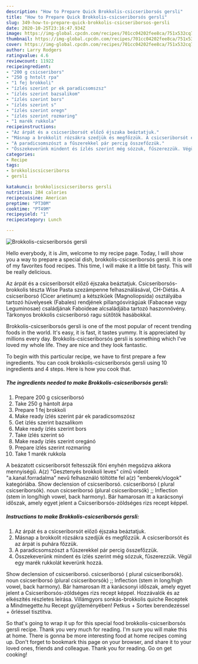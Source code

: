 ```yaml
---
description: "How to Prepare Quick Brokkolis-csicseriborsós gersli"
title: "How to Prepare Quick Brokkolis-csicseriborsós gersli"
slug: 349-how-to-prepare-quick-brokkolis-csicseriborsos-gersli
date: 2020-10-25T23:16:47.934Z
image: https://img-global.cpcdn.com/recipes/701cc04202fee8ca/751x532cq70/brokkolis-csicseriborsos-gersli-recept-foto.jpg
thumbnail: https://img-global.cpcdn.com/recipes/701cc04202fee8ca/751x532cq70/brokkolis-csicseriborsos-gersli-recept-foto.jpg
cover: https://img-global.cpcdn.com/recipes/701cc04202fee8ca/751x532cq70/brokkolis-csicseriborsos-gersli-recept-foto.jpg
author: Larry Rodgers
ratingvalue: 4.6
reviewcount: 11922
recipeingredient:
- "200 g csicseribors"
- "250 g hntolt rpa"
- "1 fej brokkoli"
- "ízlés szerint pr ek paradicsomszsz"
- "ízlés szerint bazsalikom"
- "ízlés szerint bors"
- "ízlés szerint s"
- "ízlés szerint oregn"
- "ízlés szerint rozmaring"
- "1 marék rukkola"
recipeinstructions:
- "Az árpát és a csicseriborsót előző éjszaka beáztatjuk."
- "Másnap a brokkolit rózsákra szedjük és megfőzzük. A csicseriborsót és az árpát is puhára főzzük."
- "A paradicsomszószt a fűszerekkel pár percig összefőzzük."
- "Összekeverünk mindent és ízlés szerint még sózzuk, fűszerezzük. Végül egy marék rukkolát keverünk hozzá."
categories:
- Recipe
tags:
- brokkoliscsicseriborss
- gersli

katakunci: brokkoliscsicseriborss gersli 
nutrition: 284 calories
recipecuisine: American
preptime: "PT30M"
cooktime: "PT49M"
recipeyield: "1"
recipecategory: Lunch

---
```



![Brokkolis-csicseriborsós gersli](https://img-global.cpcdn.com/recipes/701cc04202fee8ca/751x532cq70/brokkolis-csicseriborsos-gersli-recept-foto.jpg)

Hello everybody, it is Jim, welcome to my recipe page. Today, I will show you a way to prepare a special dish, brokkolis-csicseriborsós gersli. It is one of my favorites food recipes. This time, I will make it a little bit tasty. This will be really delicious.

Az árpát és a csicseriborsót előző éjszaka beáztatjuk. Csicseriborsós-brokkolis tészta Wise Pasta szezámpenne felhasználásával, CH-Diétás. A csicseriborsó (Cicer arietinum) a kétszikűek (Magnoliopsida) osztályába tartozó hüvelyesek (Fabales) rendjének pillangósvirágúak (Fabaceae vagy Leguminosae) családjának Faboideae alcsaládjába tartozó haszonnövény. Tárkonyos brokkolis csicseriborsó ragu sütőtök hasábokkal.

Brokkolis-csicseriborsós gersli is one of the most popular of recent trending foods in the world. It's easy, it is fast, it tastes yummy. It is appreciated by millions every day. Brokkolis-csicseriborsós gersli is something which I've loved my whole life. They are nice and they look fantastic.


To begin with this particular recipe, we have to first prepare a few ingredients. You can cook brokkolis-csicseriborsós gersli using 10 ingredients and 4 steps. Here is how you cook that.

<!--inarticleads1-->

##### The ingredients needed to make Brokkolis-csicseriborsós gersli:

1. Prepare 200 g csicseriborsó
1. Take 250 g hántolt árpa
1. Prepare 1 fej brokkoli
1. Make ready ízlés szerint pár ek paradicsomszósz
1. Get ízlés szerint bazsalikom
1. Make ready ízlés szerint bors
1. Take ízlés szerint só
1. Make ready ízlés szerint oregánó
1. Prepare ízlés szerint rozmaring
1. Take 1 marék rukkola


A beázatott csicseriborsót feltesszük főni enyhén megsózva akkora mennyiségű. A(z) &#34;Gesztenyés brokkoli leves&#34; című videót &#34;a.kanal.forradalma&#34; nevű felhasználó töltötte fel a(z) &#34;emberek/vlogok&#34; kategóriába. Show declension of csicseriborsó. csicseriborsó ( plural csicseriborsók). noun csicseriborsó (plural csicseriborsók) ;; Inflection (stem in long/high vowel, back harmony). Bár hamarosan itt a karácsonyi időszak, amely egyet jelent a Csicseriborsós-zöldséges rizs recept képpel. 

<!--inarticleads2-->

##### Instructions to make Brokkolis-csicseriborsós gersli:

1. Az árpát és a csicseriborsót előző éjszaka beáztatjuk.
1. Másnap a brokkolit rózsákra szedjük és megfőzzük. A csicseriborsót és az árpát is puhára főzzük.
1. A paradicsomszószt a fűszerekkel pár percig összefőzzük.
1. Összekeverünk mindent és ízlés szerint még sózzuk, fűszerezzük. Végül egy marék rukkolát keverünk hozzá.


Show declension of csicseriborsó. csicseriborsó ( plural csicseriborsók). noun csicseriborsó (plural csicseriborsók) ;; Inflection (stem in long/high vowel, back harmony). Bár hamarosan itt a karácsonyi időszak, amely egyet jelent a Csicseriborsós-zöldséges rizs recept képpel. Hozzávalók és az elkészítés részletes leírása. Villámgyors sonkás-brokkolis quiche Receptek a Mindmegette.hu Recept gyűjteményében! Petkus + Sortex berendezéssel + őrléssel tisztítva. 

So that's going to wrap it up for this special food brokkolis-csicseriborsós gersli recipe. Thank you very much for reading. I'm sure you will make this at home. There is gonna be more interesting food at home recipes coming up. Don't forget to bookmark this page on your browser, and share it to your loved ones, friends and colleague. Thank you for reading. Go on get cooking!
